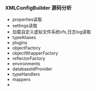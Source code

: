 ### XMLConfigBuilder 源码分析

- properties读取
- settings读取
- 加载自定义虚拟文件系统vfs,日志log读取
- typeAliases
- plugins
- objectFactory
- objectWrapperFactory
- reflectorFactory
- environments
- databaseIdProvider
- typeHandlers
- mappers
- 

